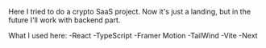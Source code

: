 Here I tried to do a crypto SaaS project. Now it's just a landing, but in the future I'll work with backend part.

What I used here: 
-React
-TypeScript
-Framer Motion
-TailWind
-Vite
-Next
